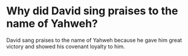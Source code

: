 # Why did David sing praises to the name of Yahweh?

David sang praises to the name of Yahweh because he gave him great victory and showed his covenant loyalty to him.
